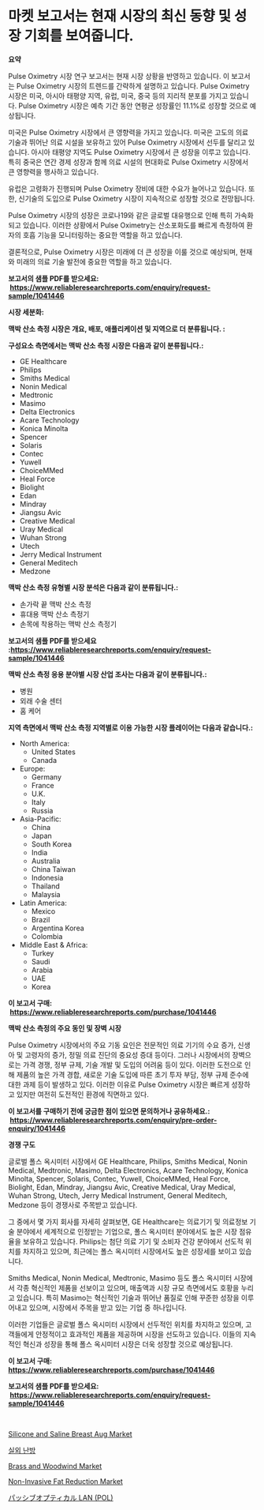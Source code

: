<p><h1>마켓 보고서는 현재 시장의 최신 동향 및 성장 기회를 보여줍니다.</h1></p><p><strong>요약</strong></p>
<p><p>Pulse Oximetry 시장 연구 보고서는 현재 시장 상황을 반영하고 있습니다. 이 보고서는 Pulse Oximetry 시장의 트렌드를 간략하게 설명하고 있습니다. Pulse Oximetry 시장은 미국, 아시아 태평양 지역, 유럽, 미국, 중국 등의 지리적 분포를 가지고 있습니다. Pulse Oximetry 시장은 예측 기간 동안 연평균 성장률인 11.1%로 성장할 것으로 예상됩니다.</p><p>미국은 Pulse Oximetry 시장에서 큰 영향력을 가지고 있습니다. 미국은 고도의 의료 기술과 뛰어난 의료 시설을 보유하고 있어 Pulse Oximetry 시장에서 선두를 달리고 있습니다. 아시아 태평양 지역도 Pulse Oximetry 시장에서 큰 성장을 이루고 있습니다. 특히 중국은 연간 경제 성장과 함께 의료 시설의 현대화로 Pulse Oximetry 시장에서 큰 영향력을 행사하고 있습니다.</p><p>유럽은 고령화가 진행되며 Pulse Oximetry 장비에 대한 수요가 늘어나고 있습니다. 또한, 신기술의 도입으로 Pulse Oximetry 시장이 지속적으로 성장할 것으로 전망됩니다.</p><p>Pulse Oximetry 시장의 성장은 코로나19와 같은 글로벌 대유행으로 인해 특히 가속화되고 있습니다. 이러한 상황에서 Pulse Oximetry는 산소포화도를 빠르게 측정하여 환자의 호흡 기능을 모니터링하는 중요한 역할을 하고 있습니다.</p><p>결론적으로, Pulse Oximetry 시장은 미래에 더 큰 성장을 이룰 것으로 예상되며, 현재와 미래의 의료 기술 발전에 중요한 역할을 하고 있습니다.</p></p>
<p><strong>보고서의 샘플 PDF를 받으세요: &nbsp;<a href="https://www.reliableresearchreports.com/enquiry/request-sample/1041446">https://www.reliableresearchreports.com/enquiry/request-sample/1041446</a></strong></p>
<p><strong>시장 세분화:</strong></p>
<p><strong> 맥박 산소 측정 시장은 개요, 배포, 애플리케이션 및 지역으로 더 분류됩니다. :</strong></p>
<p><strong>구성요소 측면에서는 맥박 산소 측정 시장은 다음과 같이 분류됩니다.:</strong></p>
<p><ul><li>GE Healthcare</li><li>Philips</li><li>Smiths Medical</li><li>Nonin Medical</li><li>Medtronic</li><li>Masimo</li><li>Delta Electronics</li><li>Acare Technology</li><li>Konica Minolta</li><li>Spencer</li><li>Solaris</li><li>Contec</li><li>Yuwell</li><li>ChoiceMMed</li><li>Heal Force</li><li>Biolight</li><li>Edan</li><li>Mindray</li><li>Jiangsu Avic</li><li>Creative Medical</li><li>Uray Medical</li><li>Wuhan Strong</li><li>Utech</li><li>Jerry Medical Instrument</li><li>General Meditech</li><li>Medzone</li></ul></p>
<p><strong> 맥박 산소 측정 유형별 시장 분석은 다음과 같이 분류됩니다.:</strong></p>
<p><ul><li>손가락 끝 맥박 산소 측정</li><li>휴대용 맥박 산소 측정기</li><li>손목에 착용하는 맥박 산소 측정기</li></ul></p>
<p><strong>보고서의 샘플 PDF를 받으세요 :<a href="https://www.reliableresearchreports.com/enquiry/request-sample/1041446">https://www.reliableresearchreports.com/enquiry/request-sample/1041446</a></strong></p>
<p><strong> 맥박 산소 측정 응용 분야별 시장 산업 조사는 다음과 같이 분류됩니다.:</strong></p>
<p><ul><li>병원</li><li>외래 수술 센터</li><li>홈 케어</li></ul></p>
<p><strong>지역 측면에서 맥박 산소 측정 지역별로 이용 가능한 시장 플레이어는 다음과 같습니다.:</strong></p>
<p><ul>
    <li>
        North America:
        <ul>
            <li>United States</li>
            <li>Canada</li>
        </ul>
    </li>
    <li>
        Europe:
        <ul>
            <li>Germany</li>
            <li>France</li>
            <li>U.K.</li>
            <li>Italy</li>
            <li>Russia</li>
        </ul>
    </li>
    <li>
        Asia-Pacific:
        <ul>
            <li>China</li>
            <li>Japan</li>
            <li>South Korea</li>
            <li>India</li>
            <li>Australia</li>
            <li>China Taiwan</li>
            <li>Indonesia</li>
            <li>Thailand</li>
            <li>Malaysia</li>
        </ul>
    </li>
    <li>
        Latin America:
        <ul>
            <li>Mexico</li>
            <li>Brazil</li>
            <li>Argentina Korea</li>
            <li>Colombia</li>
        </ul>
    </li>
    <li>
        Middle East & Africa:
        <ul>
            <li>Turkey</li>
            <li>Saudi</li>
            <li>Arabia</li>
            <li>UAE</li>
            <li>Korea</li>
        </ul>
    </li>
    </ul></p>
<p><strong>이 보고서 구매: &nbsp;<a href="https://www.reliableresearchreports.com/purchase/1041446">https://www.reliableresearchreports.com/purchase/1041446</a></strong></p>
<p><strong>맥박 산소 측정의 주요 동인 및 장벽 시장</strong></p>
<p><p>Pulse Oximetry 시장에서의 주요 기동 요인은 전문적인 의료 기기의 수요 증가, 신생아 및 고령자의 증가, 정밀 의료 진단의 중요성 증대 등이다. 그러나 시장에서의 장벽으로는 가격 경쟁, 정부 규제, 기술 개발 및 도입의 어려움 등이 있다. 이러한 도전으로 인해 제품의 높은 가격 경합, 새로운 기술 도입에 따른 초기 투자 부담, 정부 규제 준수에 대한 과제 등이 발생하고 있다. 이러한 이유로 Pulse Oximetry 시장은 빠르게 성장하고 있지만 여전히 도전적인 환경에 직면하고 있다.</p></p>
<p><strong>이 보고서를 구매하기 전에 궁금한 점이 있으면 문의하거나 공유하세요.: &nbsp;<a href="https://www.reliableresearchreports.com/enquiry/pre-order-enquiry/1041446">https://www.reliableresearchreports.com/enquiry/pre-order-enquiry/1041446</a></strong></p>
<p><strong>경쟁 구도</strong></p>
<p><p>글로벌 폴스 옥시미터 시장에서 GE Healthcare, Philips, Smiths Medical, Nonin Medical, Medtronic, Masimo, Delta Electronics, Acare Technology, Konica Minolta, Spencer, Solaris, Contec, Yuwell, ChoiceMMed, Heal Force, Biolight, Edan, Mindray, Jiangsu Avic, Creative Medical, Uray Medical, Wuhan Strong, Utech, Jerry Medical Instrument, General Meditech, Medzone 등이 경쟁사로 주목받고 있습니다.</p><p>그 중에서 몇 가지 회사를 자세히 살펴보면, GE Healthcare는 의료기기 및 의료정보 기술 분야에서 세계적으로 인정받는 기업으로, 폴스 옥시미터 분야에서도 높은 시장 점유율을 보유하고 있습니다. Philips는 첨단 의료 기기 및 소비자 건강 분야에서 선도적 위치를 차지하고 있으며, 최근에는 폴스 옥시미터 시장에서도 높은 성장세를 보이고 있습니다.</p><p>Smiths Medical, Nonin Medical, Medtronic, Masimo 등도 폴스 옥시미터 시장에서 각종 혁신적인 제품을 선보이고 있으며, 매출액과 시장 규모 측면에서도 호황을 누리고 있습니다. 특히 Masimo는 혁신적인 기술과 뛰어난 품질로 인해 꾸준한 성장을 이루어내고 있으며, 시장에서 주목을 받고 있는 기업 중 하나입니다.</p><p>이러한 기업들은 글로벌 폴스 옥시미터 시장에서 선두적인 위치를 차지하고 있으며, 고객들에게 안정적이고 효과적인 제품을 제공하며 시장을 선도하고 있습니다. 이들의 지속적인 혁신과 성장을 통해 폴스 옥시미터 시장은 더욱 성장할 것으로 예상됩니다.</p></p>
<p><strong>이 보고서 구매: &nbsp; <a href="https://www.reliableresearchreports.com/purchase/1041446">https://www.reliableresearchreports.com/purchase/1041446</a></strong></p>
<p><strong>보고서의 샘플 PDF를 받으세요: &nbsp;<a href="https://www.reliableresearchreports.com/enquiry/request-sample/1041446">https://www.reliableresearchreports.com/enquiry/request-sample/1041446</a></strong><strong></strong></p>
<p>&nbsp;</p>
<p><p><a href="https://forested-sushi-9b0.notion.site/Silicone-and-Saline-Breast-Aug-Market-Offer-Valuable-Insights-into-Market-Size-Market-Share-Market-050caec57a0d43428e47a265e7f674b4">Silicone and Saline Breast Aug Market</a></p><p><a href="https://github.com/bunxhcci35271755/Market-Research-Report-List-1/blob/main/1792161190222.md">실외 난방</a></p><p><a href="https://view.publitas.com/reportprime-1/brass-and-woodwind-market-share-market-new-trends-analysis-report-by-type-by-application-by-end-use-by-region-and-segment-forecasts-2023-2030/">Brass and Woodwind Market</a></p><p><a href="https://summer-dogwood-3e9.notion.site/Global-Non-Invasive-Fat-Reduction-Market-by-Types-Applications-and-Major-Players-with-Regional-Gr-7382ed106fd8408398ca38347767edbe">Non-Invasive Fat Reduction Market</a></p><p><a href="https://github.com/efcvopdgkdx128/Market-Research-Report-List-1/blob/main/9644539190347.md">パッシブオプティカル LAN (POL)</a></p></p>